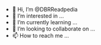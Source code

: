 - 👋 Hi, I’m @DBRReadpedia
- 👀 I’m interested in ...
- 🌱 I’m currently learning ...
- 💞️ I’m looking to collaborate on ...
- 📫 How to reach me ...

<!---
DBRReadpedia/DBRReadpedia is a ✨ special ✨ repository because its `README.md` (this file) appears on your GitHub profile.
You can click the Preview link to take a look at your changes.
--->
